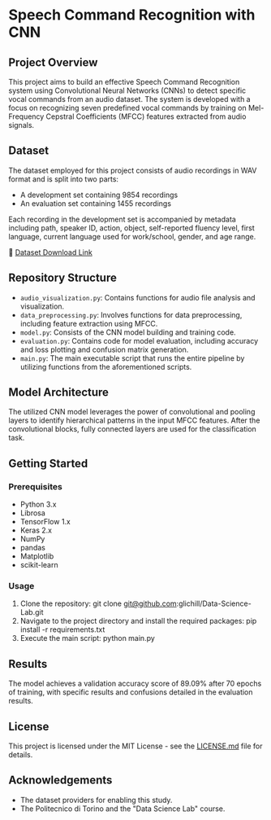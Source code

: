 # Speech Command Recognition with CNN

## Project Overview
This project aims to build an effective Speech Command Recognition system using Convolutional Neural Networks (CNNs) to detect specific vocal commands from an audio dataset. The system is developed with a focus on recognizing seven predefined vocal commands by training on Mel-Frequency Cepstral Coefficients (MFCC) features extracted from audio signals.

## Dataset
The dataset employed for this project consists of audio recordings in WAV format and is split into two parts:
- A development set containing 9854 recordings
- An evaluation set containing 1455 recordings

Each recording in the development set is accompanied by metadata including path, speaker ID, action, object, self-reported fluency level, first language, current language used for work/school, gender, and age range.

🔗 [Dataset Download Link](https://drive.google.com/file//1gUPpqPTlgfzIyDU4eG6t5HoTlK5inLO4/view?usp=sharing)

## Repository Structure
- `audio_visualization.py`: Contains functions for audio file analysis and visualization.
- `data_preprocessing.py`: Involves functions for data preprocessing, including feature extraction using MFCC.
- `model.py`: Consists of the CNN model building and training code.
- `evaluation.py`: Contains code for model evaluation, including accuracy and loss plotting and confusion matrix generation.
- `main.py`: The main executable script that runs the entire pipeline by utilizing functions from the aforementioned scripts.

## Model Architecture
The utilized CNN model leverages the power of convolutional and pooling layers to identify hierarchical patterns in the input MFCC features. After the convolutional blocks, fully connected layers are used for the classification task.

## Getting Started
### Prerequisites
- Python 3.x
- Librosa
- TensorFlow 1.x
- Keras 2.x
- NumPy
- pandas
- Matplotlib
- scikit-learn

### Usage
1. Clone the repository: git clone git@github.com:glichill/Data-Science-Lab.git
2. Navigate to the project directory and install the required packages: pip install -r requirements.txt
3. Execute the main script: python main.py

## Results
The model achieves a validation accuracy score of 89.09% after 70 epochs of training, with specific results and confusions detailed in the evaluation results.

## License
This project is licensed under the MIT License - see the [LICENSE.md](LICENSE.md) file for details.

## Acknowledgements
- The dataset providers for enabling this study.
- The Politecnico di Torino and the "Data Science Lab" course.



